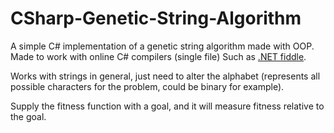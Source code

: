 # CSharp-Genetic-String-Algorithm
A simple C# implementation of a genetic string algorithm made with OOP. Made to work with online C# compilers (single file)
Such as [.NET fiddle](https://dotnetfiddle.net/).

Works with strings in general, just need to alter the alphabet (represents all possible characters for the problem, could be binary for example).

Supply the fitness function with a goal, and it will measure fitness relative to the goal.